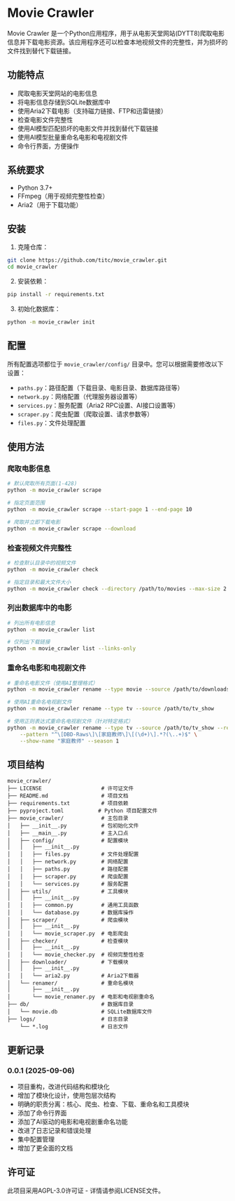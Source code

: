 # Movie Crawler

Movie Crawler 是一个Python应用程序，用于从电影天堂网站(DYTT8)爬取电影信息并下载电影资源。该应用程序还可以检查本地视频文件的完整性，并为损坏的文件找到替代下载链接。

## 功能特点

- 爬取电影天堂网站的电影信息
- 将电影信息存储到SQLite数据库中
- 使用Aria2下载电影（支持磁力链接、FTP和迅雷链接）
- 检查电影文件完整性
- 使用AI模型匹配损坏的电影文件并找到替代下载链接
- 使用AI模型批量重命名电影和电视剧文件
- 命令行界面，方便操作

## 系统要求

- Python 3.7+
- FFmpeg（用于视频完整性检查）
- Aria2（用于下载功能）

## 安装

1. 克隆仓库：

```bash
git clone https://github.com/titc/movie_crawler.git
cd movie_crawler
```

2. 安装依赖：

```bash
pip install -r requirements.txt
```

3. 初始化数据库：

```bash
python -m movie_crawler init
```

## 配置

所有配置选项都位于 `movie_crawler/config/` 目录中。您可以根据需要修改以下设置：

- `paths.py`：路径配置（下载目录、电影目录、数据库路径等）
- `network.py`：网络配置（代理服务器设置等）
- `services.py`：服务配置（Aria2 RPC设置、AI接口设置等）
- `scraper.py`：爬虫配置（爬取设置、请求参数等）
- `files.py`：文件处理配置

## 使用方法

### 爬取电影信息

```bash
# 默认爬取所有页面(1-428)
python -m movie_crawler scrape

# 指定页面范围
python -m movie_crawler scrape --start-page 1 --end-page 10

# 爬取并立即下载电影
python -m movie_crawler scrape --download
```

### 检查视频文件完整性

```bash
# 检查默认目录中的视频文件
python -m movie_crawler check

# 指定目录和最大文件大小
python -m movie_crawler check --directory /path/to/movies --max-size 2.5
```

### 列出数据库中的电影

```bash
# 列出所有电影信息
python -m movie_crawler list

# 仅列出下载链接
python -m movie_crawler list --links-only
```

### 重命名电影和电视剧文件

```bash
# 重命名电影文件（使用AI整理格式）
python -m movie_crawler rename --type movie --source /path/to/downloads --target /path/to/movies

# 使用AI重命名电视剧文件
python -m movie_crawler rename --type tv --source /path/to/tv_show

# 使用正则表达式重命名电视剧文件（针对特定格式）
python -m movie_crawler rename --type tv --source /path/to/tv_show --regex \
    --pattern "^\[DBD-Raws\]\[家庭教师\]\[(\d+)\].*?(\..+)$" \
    --show-name "家庭教师" --season 1
```

## 项目结构

```
movie_crawler/
├── LICENSE                   # 许可证文件
├── README.md                 # 项目文档
├── requirements.txt          # 项目依赖
├── pyproject.toml           # Python 项目配置文件
├── movie_crawler/            # 主包目录
│   ├── __init__.py           # 包初始化文件
│   ├── __main__.py           # 主入口点
│   ├── config/               # 配置模块
│   │   ├── __init__.py
│   │   ├── files.py          # 文件处理配置
│   │   ├── network.py        # 网络配置
│   │   ├── paths.py          # 路径配置
│   │   ├── scraper.py        # 爬虫配置
│   │   └── services.py       # 服务配置
│   ├── utils/                # 工具模块
│   │   ├── __init__.py
│   │   ├── common.py         # 通用工具函数
│   │   └── database.py       # 数据库操作
│   ├── scraper/              # 爬虫模块
│   │   ├── __init__.py
│   │   └── movie_scraper.py  # 电影爬虫
│   ├── checker/              # 检查模块
│   │   ├── __init__.py
│   │   └── movie_checker.py  # 视频完整性检查
│   ├── downloader/           # 下载模块
│   │   ├── __init__.py
│   │   └── aria2.py          # Aria2下载器
│   └── renamer/              # 重命名模块
│       ├── __init__.py
│       └── movie_renamer.py  # 电影和电视剧重命名
├── db/                       # 数据库目录
│   └── movie.db              # SQLite数据库文件
├── logs/                     # 日志目录
    └── *.log                 # 日志文件

```

## 更新记录

### 0.0.1 (2025-09-06)
- 项目重构，改进代码结构和模块化
- 增加了模块化设计，使用包层次结构
- 明确的职责分离：核心、爬虫、检查、下载、重命名和工具模块
- 添加了命令行界面
- 添加了AI驱动的电影和电视剧重命名功能
- 改进了日志记录和错误处理
- 集中配置管理
- 增加了更全面的文档

## 许可证

此项目采用AGPL-3.0许可证 - 详情请参阅LICENSE文件。